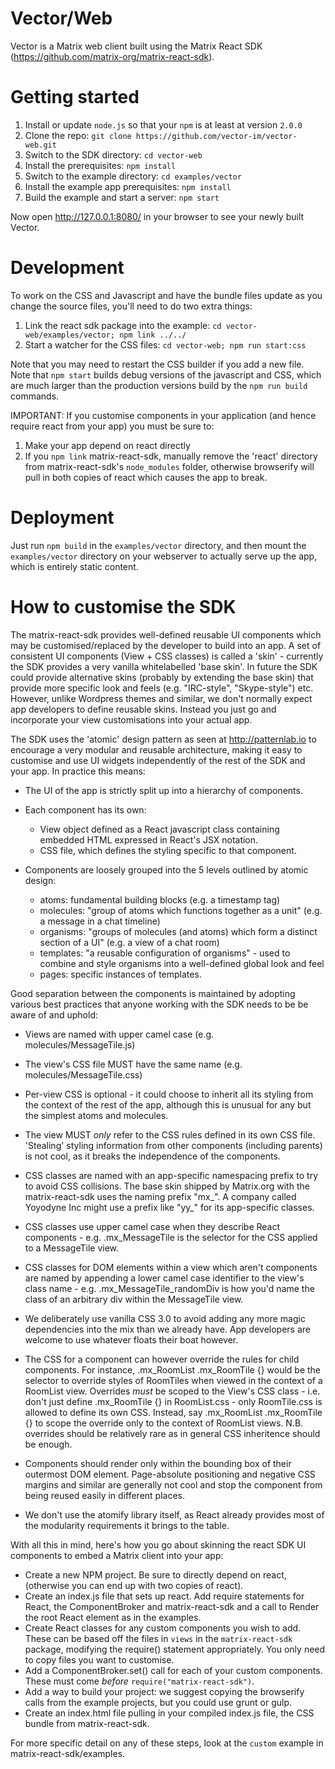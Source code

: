 Vector/Web
==========

Vector is a Matrix web client built using the Matrix React SDK (https://github.com/matrix-org/matrix-react-sdk).

Getting started
===============

1. Install or update `node.js` so that your `npm` is at least at version `2.0.0`
2. Clone the repo: `git clone https://github.com/vector-im/vector-web.git` 
3. Switch to the SDK directory: `cd vector-web`
4. Install the prerequisites: `npm install`
5. Switch to the example directory: `cd examples/vector`
6. Install the example app prerequisites: `npm install`
7. Build the example and start a server: `npm start`

Now open http://127.0.0.1:8080/ in your browser to see your newly built
Vector.

Development
===========

To work on the CSS and Javascript and have the bundle files update as you
change the source files, you'll need to do two extra things:

1. Link the react sdk package into the example:
   `cd vector-web/examples/vector; npm link ../../`
2. Start a watcher for the CSS files:
   `cd vector-web; npm run start:css`

Note that you may need to restart the CSS builder if you add a new file. Note
that `npm start` builds debug versions of the javascript and CSS, which are
much larger than the production versions build by the `npm run build` commands.

IMPORTANT: If you customise components in your application (and hence require
react from your app) you must be sure to:

1. Make your app depend on react directly
2. If you `npm link` matrix-react-sdk, manually remove the 'react' directory
   from matrix-react-sdk's `node_modules` folder, otherwise browserify will
   pull in both copies of react which causes the app to break.

Deployment
==========

Just run `npm build` in the `examples/vector` directory, and then mount the
`examples/vector` directory on your webserver to actually serve up the app,
which is entirely static content.

How to customise the SDK
========================

The matrix-react-sdk provides well-defined reusable UI components which may be
customised/replaced by the developer to build into an app.  A set of consistent
UI components (View + CSS classes) is called a 'skin' - currently the SDK
provides a very vanilla whitelabelled 'base skin'.  In future the SDK could
provide alternative skins (probably by extending the base skin) that provide more
specific look and feels (e.g. "IRC-style", "Skype-style") etc.  However, unlike
Wordpress themes and similar, we don't normally expect app developers to define
reusable skins.  Instead you just go and incorporate your view customisations
into your actual app.

The SDK uses the 'atomic' design pattern as seen at http://patternlab.io to
encourage a very modular and reusable architecture, making it easy to
customise and use UI widgets independently of the rest of the SDK and your app.
In practice this means:

 * The UI of the app is strictly split up into a hierarchy of components.
 
 * Each component has its own:
   * View object defined as a React javascript class containing embedded
     HTML expressed in React's JSX notation.
   * CSS file, which defines the styling specific to that component.
 
 * Components are loosely grouped into the 5 levels outlined by atomic design:
   * atoms: fundamental building blocks (e.g. a timestamp tag)
   * molecules: "group of atoms which functions together as a unit"
     (e.g. a message in a chat timeline)
   * organisms: "groups of molecules (and atoms) which form a distinct section
     of a UI" (e.g. a view of a chat room)
   * templates: "a reusable configuration of organisms" - used to combine and
     style organisms into a well-defined global look and feel
   * pages: specific instances of templates.

 Good separation between the components is maintained by adopting various best
 practices that anyone working with the SDK needs to be be aware of and uphold:

  * Views are named with upper camel case (e.g. molecules/MessageTile.js)

  * The view's CSS file MUST have the same name (e.g. molecules/MessageTile.css)

  * Per-view CSS is optional - it could choose to inherit all its styling from
    the context of the rest of the app, although this is unusual for any but 
    the simplest atoms and molecules.

  * The view MUST *only* refer to the CSS rules defined in its own CSS file.
    'Stealing' styling information from other components (including parents)
    is not cool, as it breaks the independence of the components.

  * CSS classes are named with an app-specific namespacing prefix to try to avoid
    CSS collisions.  The base skin shipped by Matrix.org with the matrix-react-sdk
    uses the naming prefix "mx_".  A company called Yoyodyne Inc might use a
    prefix like "yy_" for its app-specific classes.

  * CSS classes use upper camel case when they describe React components - e.g.
    .mx_MessageTile is the selector for the CSS applied to a MessageTile view.

  * CSS classes for DOM elements within a view which aren't components are named
    by appending a lower camel case identifier to the view's class name - e.g.
    .mx_MessageTile_randomDiv is how you'd name the class of an arbitrary div
    within the MessageTile view.

  * We deliberately use vanilla CSS 3.0 to avoid adding any more magic
    dependencies into the mix than we already have.  App developers are welcome
    to use whatever floats their boat however.

  * The CSS for a component can however override the rules for child components.
    For instance, .mx_RoomList .mx_RoomTile {} would be the selector to override
    styles of RoomTiles when viewed in the context of a RoomList view.
    Overrides *must* be scoped to the View's CSS class - i.e. don't just define
    .mx_RoomTile {} in RoomList.css - only RoomTile.css is allowed to define its
    own CSS.  Instead, say .mx_RoomList .mx_RoomTile {} to scope the override
    only to the context of RoomList views.  N.B. overrides should be relatively
    rare as in general CSS inheritence should be enough.

  * Components should render only within the bounding box of their outermost DOM
    element. Page-absolute positioning and negative CSS margins and similar are
    generally not cool and stop the component from being reused easily in
    different places.

  * We don't use the atomify library itself, as React already provides most
    of the modularity requirements it brings to the table.

With all this in mind, here's how you go about skinning the react SDK UI
components to embed a Matrix client into your app:

  * Create a new NPM project. Be sure to directly depend on react, (otherwise
    you can end up with two copies of react).
  * Create an index.js file that sets up react. Add require statements for
    React, the ComponentBroker and matrix-react-sdk and a call to Render
    the root React element as in the examples.
  * Create React classes for any custom components you wish to add. These
    can be based off the files in `views` in the `matrix-react-sdk` package,
    modifying the require() statement appropriately.
    You only need to copy files you want to customise.
  * Add a ComponentBroker.set() call for each of your custom components. These
    must come *before* `require("matrix-react-sdk")`.
  * Add a way to build your project: we suggest copying the browserify calls
    from the example projects, but you could use grunt or gulp.
  * Create an index.html file pulling in your compiled index.js file, the
    CSS bundle from matrix-react-sdk.

For more specific detail on any of these steps, look at the `custom` example in
matrix-react-sdk/examples.
